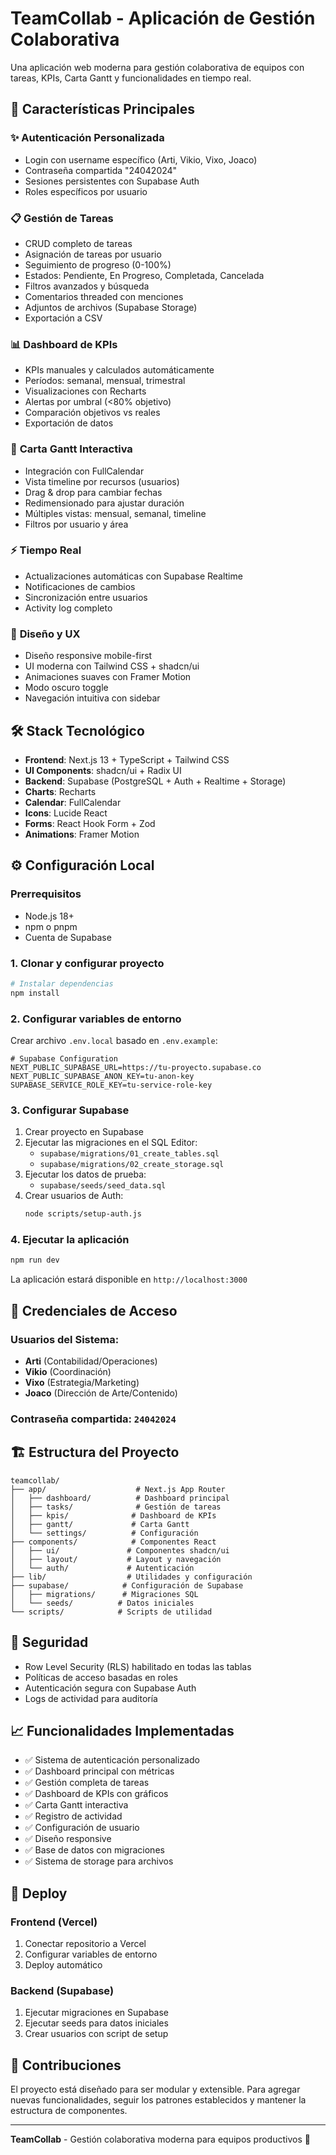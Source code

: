# TeamCollab - Aplicación de Gestión Colaborativa

Una aplicación web moderna para gestión colaborativa de equipos con tareas, KPIs, Carta Gantt y funcionalidades en tiempo real.

## 🚀 Características Principales

### ✨ **Autenticación Personalizada**
- Login con username específico (Arti, Vikio, Vixo, Joaco)
- Contraseña compartida "24042024" 
- Sesiones persistentes con Supabase Auth
- Roles específicos por usuario

### 📋 **Gestión de Tareas**
- CRUD completo de tareas
- Asignación de tareas por usuario
- Seguimiento de progreso (0-100%)
- Estados: Pendiente, En Progreso, Completada, Cancelada
- Filtros avanzados y búsqueda
- Comentarios threaded con menciones
- Adjuntos de archivos (Supabase Storage)
- Exportación a CSV

### 📊 **Dashboard de KPIs**
- KPIs manuales y calculados automáticamente
- Períodos: semanal, mensual, trimestral
- Visualizaciones con Recharts
- Alertas por umbral (<80% objetivo)
- Comparación objetivos vs reales
- Exportación de datos

### 📅 **Carta Gantt Interactiva**
- Integración con FullCalendar
- Vista timeline por recursos (usuarios)
- Drag & drop para cambiar fechas
- Redimensionado para ajustar duración
- Múltiples vistas: mensual, semanal, timeline
- Filtros por usuario y área

### ⚡ **Tiempo Real**
- Actualizaciones automáticas con Supabase Realtime
- Notificaciones de cambios
- Sincronización entre usuarios
- Activity log completo

### 🎨 **Diseño y UX**
- Diseño responsive mobile-first
- UI moderna con Tailwind CSS + shadcn/ui
- Animaciones suaves con Framer Motion
- Modo oscuro toggle
- Navegación intuitiva con sidebar

## 🛠 Stack Tecnológico

- **Frontend**: Next.js 13 + TypeScript + Tailwind CSS
- **UI Components**: shadcn/ui + Radix UI
- **Backend**: Supabase (PostgreSQL + Auth + Realtime + Storage)
- **Charts**: Recharts
- **Calendar**: FullCalendar
- **Icons**: Lucide React
- **Forms**: React Hook Form + Zod
- **Animations**: Framer Motion

## ⚙️ Configuración Local

### Prerrequisitos
- Node.js 18+ 
- npm o pnpm
- Cuenta de Supabase

### 1. Clonar y configurar proyecto

```bash
# Instalar dependencias
npm install
```

### 2. Configurar variables de entorno

Crear archivo `.env.local` basado en `.env.example`:

```env
# Supabase Configuration
NEXT_PUBLIC_SUPABASE_URL=https://tu-proyecto.supabase.co
NEXT_PUBLIC_SUPABASE_ANON_KEY=tu-anon-key
SUPABASE_SERVICE_ROLE_KEY=tu-service-role-key
```

### 3. Configurar Supabase

1. Crear proyecto en Supabase
2. Ejecutar las migraciones en el SQL Editor:
   - `supabase/migrations/01_create_tables.sql`
   - `supabase/migrations/02_create_storage.sql`
3. Ejecutar los datos de prueba:
   - `supabase/seeds/seed_data.sql`
4. Crear usuarios de Auth:
   ```bash
   node scripts/setup-auth.js
   ```

### 4. Ejecutar la aplicación

```bash
npm run dev
```

La aplicación estará disponible en `http://localhost:3000`

## 👥 Credenciales de Acceso

### Usuarios del Sistema:
- **Arti** (Contabilidad/Operaciones)
- **Vikio** (Coordinación)  
- **Vixo** (Estrategia/Marketing)
- **Joaco** (Dirección de Arte/Contenido)

### Contraseña compartida: `24042024`

## 🏗 Estructura del Proyecto

```
teamcollab/
├── app/                    # Next.js App Router
│   ├── dashboard/          # Dashboard principal
│   ├── tasks/              # Gestión de tareas
│   ├── kpis/              # Dashboard de KPIs
│   ├── gantt/             # Carta Gantt
│   └── settings/          # Configuración
├── components/            # Componentes React
│   ├── ui/               # Componentes shadcn/ui
│   ├── layout/           # Layout y navegación
│   └── auth/             # Autenticación
├── lib/                  # Utilidades y configuración
├── supabase/            # Configuración de Supabase
│   ├── migrations/      # Migraciones SQL
│   └── seeds/          # Datos iniciales
└── scripts/            # Scripts de utilidad
```

## 🔐 Seguridad

- Row Level Security (RLS) habilitado en todas las tablas
- Políticas de acceso basadas en roles
- Autenticación segura con Supabase Auth
- Logs de actividad para auditoría

## 📈 Funcionalidades Implementadas

- ✅ Sistema de autenticación personalizado
- ✅ Dashboard principal con métricas
- ✅ Gestión completa de tareas
- ✅ Dashboard de KPIs con gráficos
- ✅ Carta Gantt interactiva
- ✅ Registro de actividad
- ✅ Configuración de usuario
- ✅ Diseño responsive
- ✅ Base de datos con migraciones
- ✅ Sistema de storage para archivos

## 🚀 Deploy

### Frontend (Vercel)
1. Conectar repositorio a Vercel
2. Configurar variables de entorno
3. Deploy automático

### Backend (Supabase)
1. Ejecutar migraciones en Supabase
2. Ejecutar seeds para datos iniciales
3. Crear usuarios con script de setup

## 🤝 Contribuciones

El proyecto está diseñado para ser modular y extensible. Para agregar nuevas funcionalidades, seguir los patrones establecidos y mantener la estructura de componentes.

---

**TeamCollab** - Gestión colaborativa moderna para equipos productivos 🚀
